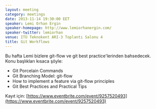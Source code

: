 ```yaml
---
layout: meeting
category: meetings
date: 2013-11-14 19:30:00 EET
speaker: Lemi Orhan Ergin
speaker-homepage: http://www.lemiorhanergin.com/
speaker-twitter: lemiorhan
venue: ITÜ Teknokent ARI-3 Toplantı Salonu 4
title: Git Workflows
---
```


Bu hafta Lemi bizlere git-flow ve git best practice'lerinden bahsedecek. Konu başlıkları kısaca şöyle:

* Git Porcelain Commands
* Git Branching Model: git-flow
* How to implement a feature via git-flow principles
* Git Best Practices and Practical Tips

Kayıt için: [https://www.eventbrite.com/event/9257520493](https://www.eventbrite.com/event/9257520493)
